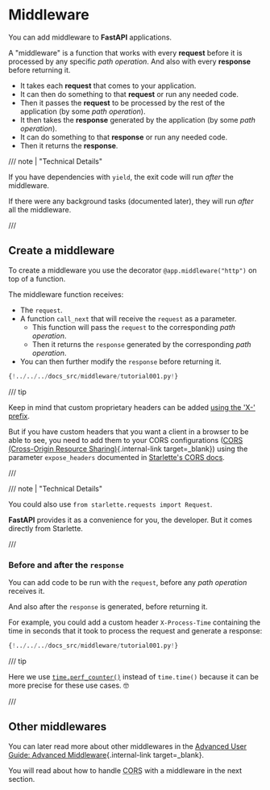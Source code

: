 # Middleware

You can add middleware to **FastAPI** applications.

A "middleware" is a function that works with every **request** before it is processed by any specific *path operation*. And also with every **response** before returning it.

* It takes each **request** that comes to your application.
* It can then do something to that **request** or run any needed code.
* Then it passes the **request** to be processed by the rest of the application (by some *path operation*).
* It then takes the **response** generated by the application (by some *path operation*).
* It can do something to that **response** or run any needed code.
* Then it returns the **response**.

/// note | "Technical Details"

If you have dependencies with `yield`, the exit code will run *after* the middleware.

If there were any background tasks (documented later), they will run *after* all the middleware.

///

## Create a middleware

To create a middleware you use the decorator `@app.middleware("http")` on top of a function.

The middleware function receives:

* The `request`.
* A function `call_next` that will receive the `request` as a parameter.
    * This function will pass the `request` to the corresponding *path operation*.
    * Then it returns the `response` generated by the corresponding *path operation*.
* You can then further modify the `response` before returning it.

```Python hl_lines="8-9  11  14"
{!../../../docs_src/middleware/tutorial001.py!}
```

/// tip

Keep in mind that custom proprietary headers can be added <a href="https://developer.mozilla.org/en-US/docs/Web/HTTP/Headers" class="external-link" target="_blank">using the 'X-' prefix</a>.

But if you have custom headers that you want a client in a browser to be able to see, you need to add them to your CORS configurations ([CORS (Cross-Origin Resource Sharing)](cors.md){.internal-link target=_blank}) using the parameter `expose_headers` documented in <a href="https://www.starlette.io/middleware/#corsmiddleware" class="external-link" target="_blank">Starlette's CORS docs</a>.

///

/// note | "Technical Details"

You could also use `from starlette.requests import Request`.

**FastAPI** provides it as a convenience for you, the developer. But it comes directly from Starlette.

///

### Before and after the `response`

You can add code to be run with the `request`,  before any *path operation* receives it.

And also after the `response` is generated, before returning it.

For example, you could add a custom header `X-Process-Time` containing the time in seconds that it took to process the request and generate a response:

```Python hl_lines="10  12-13"
{!../../../docs_src/middleware/tutorial001.py!}
```

/// tip

Here we use <a href="https://docs.python.org/3/library/time.html#time.perf_counter" class="external-link" target="_blank">`time.perf_counter()`</a> instead of `time.time()` because it can be more precise for these use cases. 🤓

///

## Other middlewares

You can later read more about other middlewares in the [Advanced User Guide: Advanced Middleware](../advanced/middleware.md){.internal-link target=_blank}.

You will read about how to handle <abbr title="Cross-Origin Resource Sharing">CORS</abbr> with a middleware in the next section.
